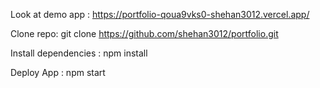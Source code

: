 
Look at demo app : https://portfolio-qoua9vks0-shehan3012.vercel.app/

Clone repo: git clone https://github.com/shehan3012/portfolio.git

Install dependencies : npm install

Deploy App : npm start
